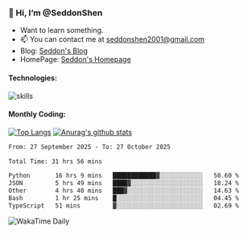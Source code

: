 ### 👋 Hi, I’m @SeddonShen
- Want to learn something.
- 📫 You can contact me at seddonshen2001@gmail.com
- Blog: [Seddon's Blog](https://seddonshen.github.io/)
- HomePage: [Seddon's Homepage](https://seddonshen.github.io/)

#### Technologies:

![skills](https://skillicons.dev/icons?i=scala,js,html,css,bootstrap,jquery,c,cpp,cloudflare,django,docker,flask,git,github,githubactions,linux,latex,mysql,nodejs,ps,php,pr,py,raspberrypi,redis,unreal,v,vscode,vue,bash)

#### Monthly Coding:
[![Top Langs](https://github-readme-stats.vercel.app/api/top-langs?username=seddonshen&show_icons=true&locale=en&layout=compact&hide=html&langs_count=8)](https://github.com/SeddonShen/)
[![Anurag's github stats](https://github-readme-stats.vercel.app/api?username=SeddonShen&count_private=true&show_icons=true)](https://github.com/anuraghazra/github-readme-stats)
<!--START_SECTION:waka-->

```txt
From: 27 September 2025 - To: 27 October 2025

Total Time: 31 hrs 56 mins

Python       16 hrs 9 mins   ████████████▓░░░░░░░░░░░░   50.60 %
JSON         5 hrs 49 mins   ████▓░░░░░░░░░░░░░░░░░░░░   18.24 %
Other        4 hrs 40 mins   ███▓░░░░░░░░░░░░░░░░░░░░░   14.63 %
Bash         1 hr 25 mins    █░░░░░░░░░░░░░░░░░░░░░░░░   04.45 %
TypeScript   51 mins         ▓░░░░░░░░░░░░░░░░░░░░░░░░   02.69 %
```

<!--END_SECTION:waka-->

![WakaTime Daily](https://wakatime.com/share/@seddon2001/61a7e342-5f12-4fea-bf92-1fac161e97d6.svg)
<!---
SeddonShen/SeddonShen is a ✨ special ✨ repository because its `README.md` (this file) appears on your GitHub profile.
You can click the Preview link to take a look at your changes.
--->
